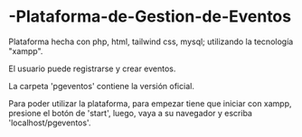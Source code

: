 # -Plataforma-de-Gestion-de-Eventos

Plataforma hecha con php, html, tailwind css, mysql; utilizando la tecnología "xampp".

El usuario puede registrarse y crear eventos.

La carpeta 'pgeventos' contiene la versión oficial.

Para poder utilizar la plataforma, para empezar tiene que iniciar con xampp, presione el botón de 'start', luego, vaya a su navegador y escriba 'localhost/pgeventos'.
